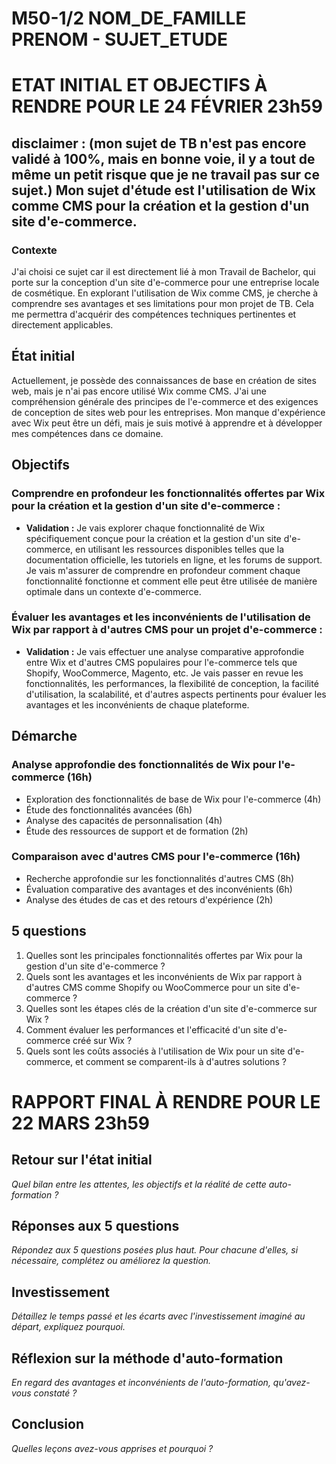 # M50-1/2 NOM_DE_FAMILLE PRENOM - SUJET_ETUDE

# ETAT INITIAL ET OBJECTIFS À RENDRE POUR LE 24 FÉVRIER 23h59

## disclaimer : (mon sujet de TB n'est pas encore validé à 100%, mais en bonne voie, il y a tout de même un petit risque que je ne travail pas sur ce sujet.) Mon sujet d'étude est l'utilisation de Wix comme CMS pour la création et la gestion d'un site d'e-commerce.

### Contexte

J'ai choisi ce sujet car il est directement lié à mon Travail de Bachelor, qui porte sur la conception d'un site d'e-commerce pour une entreprise locale de cosmétique. En explorant l'utilisation de Wix comme CMS, je cherche à comprendre ses avantages et ses limitations pour mon projet de TB. Cela me permettra d'acquérir des compétences techniques pertinentes et directement applicables.

## État initial

Actuellement, je possède des connaissances de base en création de sites web, mais je n'ai pas encore utilisé Wix comme CMS. J'ai une compréhension générale des principes de l'e-commerce et des exigences de conception de sites web pour les entreprises. Mon manque d'expérience avec Wix peut être un défi, mais je suis motivé à apprendre et à développer mes compétences dans ce domaine.

## Objectifs

### Comprendre en profondeur les fonctionnalités offertes par Wix pour la création et la gestion d'un site d'e-commerce :

- **Validation :** Je vais explorer chaque fonctionnalité de Wix spécifiquement conçue pour la création et la gestion d'un site d'e-commerce, en utilisant les ressources disponibles telles que la documentation officielle, les tutoriels en ligne, et les forums de support. Je vais m'assurer de comprendre en profondeur comment chaque fonctionnalité fonctionne et comment elle peut être utilisée de manière optimale dans un contexte d'e-commerce.

### Évaluer les avantages et les inconvénients de l'utilisation de Wix par rapport à d'autres CMS pour un projet d'e-commerce :

- **Validation :** Je vais effectuer une analyse comparative approfondie entre Wix et d'autres CMS populaires pour l'e-commerce tels que Shopify, WooCommerce, Magento, etc. Je vais passer en revue les fonctionnalités, les performances, la flexibilité de conception, la facilité d'utilisation, la scalabilité, et d'autres aspects pertinents pour évaluer les avantages et les inconvénients de chaque plateforme.

## Démarche

### Analyse approfondie des fonctionnalités de Wix pour l'e-commerce (16h)
- Exploration des fonctionnalités de base de Wix pour l'e-commerce (4h)
- Étude des fonctionnalités avancées (6h)
- Analyse des capacités de personnalisation (4h)
- Étude des ressources de support et de formation (2h)

### Comparaison avec d'autres CMS pour l'e-commerce (16h)
- Recherche approfondie sur les fonctionnalités d'autres CMS (8h)
- Évaluation comparative des avantages et des inconvénients (6h)
- Analyse des études de cas et des retours d'expérience (2h)

## 5 questions

1. Quelles sont les principales fonctionnalités offertes par Wix pour la gestion d'un site d'e-commerce ?
2. Quels sont les avantages et les inconvénients de Wix par rapport à d'autres CMS comme Shopify ou WooCommerce pour un site d'e-commerce ?
3. Quelles sont les étapes clés de la création d'un site d'e-commerce sur Wix ?
4. Comment évaluer les performances et l'efficacité d'un site d'e-commerce créé sur Wix ?
5. Quels sont les coûts associés à l'utilisation de Wix pour un site d'e-commerce, et comment se comparent-ils à d'autres solutions ?

# RAPPORT FINAL À RENDRE POUR LE 22 MARS 23h59

## Retour sur l'état initial

_Quel bilan entre les attentes, les objectifs et la réalité de cette auto-formation ?_

## Réponses aux 5 questions

_Répondez aux 5 questions posées plus haut. Pour chacune d'elles, si nécessaire, complétez ou améliorez la question._

## Investissement

_Détaillez le temps passé et les écarts avec l'investissement imaginé au départ, expliquez pourquoi._

## Réflexion sur la méthode d'auto-formation

_En regard des avantages et inconvénients de l'auto-formation, qu'avez-vous constaté ?_

## Conclusion

_Quelles leçons avez-vous apprises et pourquoi ?_
